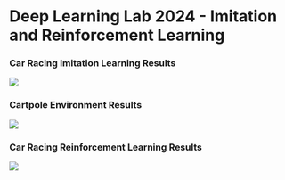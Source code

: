# Deep Learning Lab 2024 - Imitation and Reinforcement Learning 

### Car Racing Imitation Learning Results
![](https://github.com/viljalo/DLL_Imitation_Reinforcement/blob/master/visualized_results/carracing_imitation/imitation_carracing.gif)


### Cartpole Environment Results
![](https://github.com/viljalo/DLL_Imitation_Reinforcement/blob/master/visualized_results/cartpole/cartpole_result.gif)


### Car Racing Reinforcement Learning Results
![](https://github.com/viljalo/DLL_2024_1/blob/master/visualized_results/carracing_rl/reinforcement_carracing.gif)
